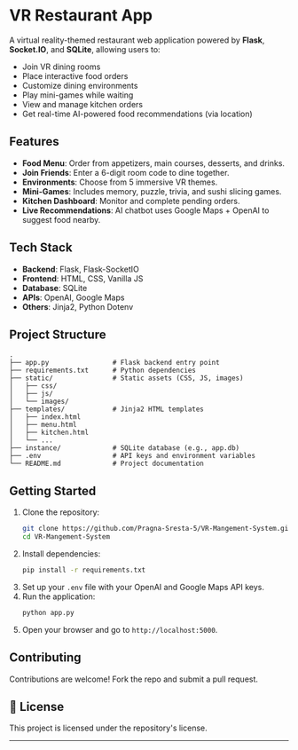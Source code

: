 # VR Restaurant App

A virtual reality-themed restaurant web application powered by **Flask**, **Socket.IO**, and **SQLite**, allowing users to:

- Join VR dining rooms
- Place interactive food orders
- Customize dining environments
- Play mini-games while waiting
- View and manage kitchen orders
- Get real-time AI-powered food recommendations (via location)

##  Features

-  **Food Menu**: Order from appetizers, main courses, desserts, and drinks.
-  **Join Friends**: Enter a 6-digit room code to dine together.
-  **Environments**: Choose from 5 immersive VR themes.
-  **Mini-Games**: Includes memory, puzzle, trivia, and sushi slicing games.
-  **Kitchen Dashboard**: Monitor and complete pending orders.
-  **Live Recommendations**: AI chatbot uses Google Maps + OpenAI to suggest food nearby.

##  Tech Stack

- **Backend**: Flask, Flask-SocketIO
- **Frontend**: HTML, CSS, Vanilla JS
- **Database**: SQLite
- **APIs**: OpenAI, Google Maps
- **Others**: Jinja2, Python Dotenv

##  Project Structure

```plaintext
.
├── app.py                # Flask backend entry point
├── requirements.txt      # Python dependencies
├── static/               # Static assets (CSS, JS, images)
│   ├── css/
│   ├── js/
│   └── images/
├── templates/            # Jinja2 HTML templates
│   ├── index.html
│   ├── menu.html
│   ├── kitchen.html
│   └── ...
├── instance/             # SQLite database (e.g., app.db)
├── .env                  # API keys and environment variables
└── README.md             # Project documentation
```

##  Getting Started

1. Clone the repository:
   ```bash
   git clone https://github.com/Pragna-Sresta-5/VR-Mangement-System.git
   cd VR-Mangement-System
   ```
2. Install dependencies:
   ```bash
   pip install -r requirements.txt
   ```
3. Set up your `.env` file with your OpenAI and Google Maps API keys.
4. Run the application:
   ```bash
   python app.py
   ```
5. Open your browser and go to `http://localhost:5000`.

##  Contributing

Contributions are welcome! Fork the repo and submit a pull request.

## 📄 License

This project is licensed under the repository's license.

---
